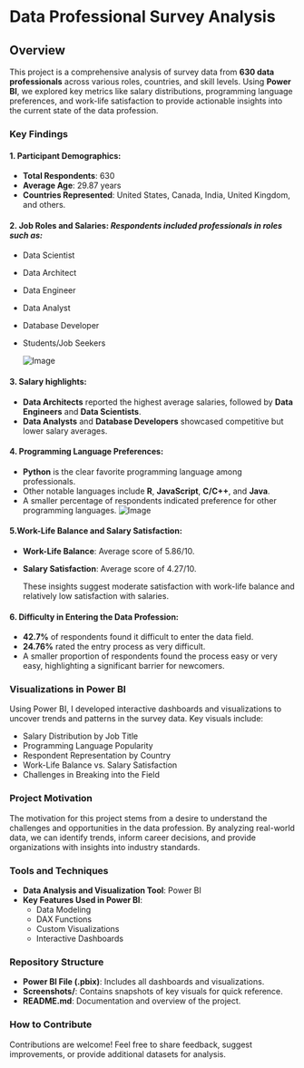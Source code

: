 
# Data Professional Survey Analysis

## Overview

This project is a comprehensive analysis of survey data from **630 data professionals** across various roles, countries, and skill levels. Using **Power BI**, we explored key metrics like salary distributions, programming language preferences, and work-life satisfaction to provide actionable insights into the current state of the data profession.

### Key Findings
#### 1. Participant Demographics:

 * **Total Respondents**: 630
* **Average Age**: 29.87 years
* **Countries Represented**: United States, Canada, India, United Kingdom, and others.

#### 2. Job Roles and Salaries: *Respondents included professionals in roles such as:*
- Data Scientist
- Data Architect
- Data Engineer
- Data Analyst
- Database Developer
- Students/Job Seekers

    ![Image](https://github.com/user-attachments/assets/04c9eb47-7fb9-4a90-ac2d-594912452ccf)

#### 3. Salary highlights:
- **Data Architects** reported the highest average salaries, followed by **Data Engineers** and **Data Scientists**.
- **Data Analysts** and **Database Developers** showcased competitive but lower salary averages.

#### 4. Programming Language Preferences:

 - **Python** is the clear favorite programming language among professionals.
- Other notable languages include **R**, **JavaScript**, **C/C++**, and **Java**.
- A smaller percentage of respondents indicated preference for other programming languages.
    ![Image](https://github.com/user-attachments/assets/ef4e28a1-ea43-431e-978f-8a065229bc56)

#### 5.Work-Life Balance and Salary Satisfaction:

- **Work-Life Balance**: Average score of 5.86/10.
- **Salary Satisfaction**: Average score of 4.27/10.
    
    These insights suggest moderate satisfaction with work-life balance and relatively low satisfaction with salaries.
#### 6. Difficulty in Entering the Data Profession:

- **42.7%** of respondents found it difficult to enter the data field.
- **24.76%** rated the entry process as very difficult.
- A smaller proportion of respondents found the process easy or very easy, highlighting a significant barrier for newcomers.
### Visualizations in Power BI
Using Power BI, I developed interactive dashboards and visualizations to uncover trends and patterns in the survey data. Key visuals include:

* Salary Distribution by Job Title
* Programming Language Popularity
* Respondent Representation by Country
* Work-Life Balance vs. Salary Satisfaction
* Challenges in Breaking into the Field
### Project Motivation
The motivation for this project stems from a desire to understand the challenges and opportunities in the data profession. By analyzing real-world data, we can identify trends, inform career decisions, and provide organizations with insights into industry standards.

### Tools and Techniques
* **Data Analysis and Visualization Tool**: Power BI
* **Key Features Used in Power BI**:
    *   Data Modeling
    *   DAX Functions
    *   Custom Visualizations
    *   Interactive Dashboards
### Repository Structure
* **Power BI File (.pbix)**: Includes all dashboards and visualizations.
* **Screenshots/**: Contains snapshots of key visuals for quick reference.
* **README.md**: Documentation and overview of the project.
### How to Contribute
Contributions are welcome! Feel free to share feedback, suggest improvements, or provide additional datasets for analysis.
